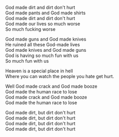 God made dirt and dirt don't hurt  
God made pants and God made shirts  
God made dirt and dirt don't hurt  
God made our lives so much worse  
So much fucking worse

God made guns and God made knives  
He ruined all these God-made lives  
God made knives and God made guns  
God is having so much fun with us  
So much fun with us

Heaven is a special place in hell  
Where you can watch the people you hate get hurt.

Well God made crack and God made booze  
God made the human race to lose  
God made crack and God made booze  
God made the human race to lose

God made dirt, but dirt don't hurt  
God made dirt, but dirt don't hurt  
God made dirt, but dirt don't hurt  
God made dirt, but dirt don't hurt